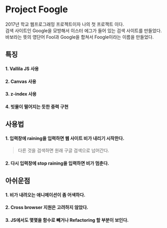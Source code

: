 Project Foogle
===============

2017년 학교 웹프로그래밍 프로젝트이자 나의 첫 프로잭트 이다.<br>
검색 사이트인 Google을 모방해서 이스터 에그가 들어 있는 검색 사이트를 만들었다.<br>
바보라는 뜻의 영단어 Fool과 Google을 합쳐서 Foogle이라는 이름을 만들었다.<br>

## 특징
#### 1. Vallila JS 사용
#### 2. Canvas 사용
#### 3. z-index 사용
#### 4. 빗물이 떨어지는 듯한 중력 구현

## 사용법
#### 1. 입력창에 raining을 입력하면 웹 사이트 비가 내리기 시작한다.
> 다른 것을 검색하면 원래 구글 검색으로 넘어간다.
#### 2. 다시 입력창에 stop raining을 입력하면 비가 멈춘다.

## 아쉬운점
#### 1. 비가 내려오는 애니메이션이 좀 어색하다.
#### 2. Cross browser 지원은 고려하지 않았다.
#### 3. JS에서도 몇몇을 함수로 빼거나 Refactoring 할 부분이 보인다.
